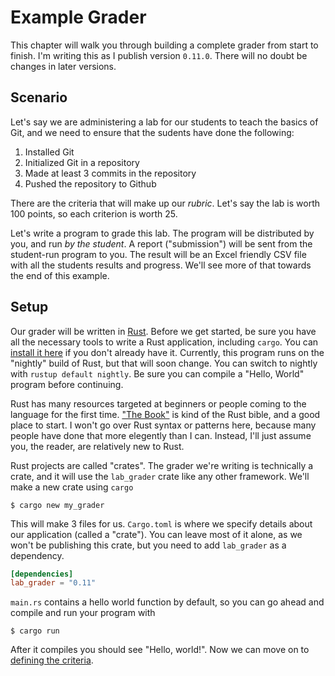# Example Grader
This chapter will walk you through building a complete grader from start to finish. I'm writing this as I publish version `0.11.0`. There will no doubt be changes in later versions.

## Scenario
Let's say we are administering a lab for our students to teach the basics of Git, and we need to ensure that the sudents have done the following:
1. Installed Git
1. Initialized Git in a repository
1. Made at least 3 commits in the repository
1. Pushed the repository to Github

There are the criteria that will make up our *rubric*. Let's say the lab is worth 100 points, so each criterion is worth 25.

Let's write a program to grade this lab. The program will be distributed by you, and run *by the student*. A report ("submission") will be sent from the student-run program to you. The result will be an Excel friendly CSV file with all the students results and progress. We'll see more of that towards the end of this example.

## Setup
Our grader will be written in [Rust](https://www.rust-lang.org/). Before we get started, be sure you have all the necessary tools to write a Rust application, including `cargo`. You can [install it here](https://www.rust-lang.org/learn/get-started) if you don't already have it. Currently, this program runs on the "nightly" build of Rust, but that will soon change. You can switch to nightly with `rustup default nightly`. Be sure you can compile a "Hello, World" program before continuing.

Rust has many resources targeted at beginners or people coming to the language for the first time. ["The Book"](https://doc.rust-lang.org/book/) is kind of the Rust bible, and a good place to start. I won't go over Rust syntax or patterns here, because many people have done that more elegently than I can. Instead, I'll just assume you, the reader, are relatively new to Rust.

Rust projects are called "crates". The grader we're writing is technically a crate, and it will use the `lab_grader` crate like any other framework. We'll make a new crate using `cargo`
```
$ cargo new my_grader
```

This will make 3 files for us. `Cargo.toml` is where we specify details about our application (called a "crate"). You can leave most of it alone, as we won't be publishing this crate, but you need to add `lab_grader` as a dependency.

```toml
[dependencies]
lab_grader = "0.11"
```

`main.rs` contains a hello world function by default, so you can go ahead and compile and run your program with

```
$ cargo run
```

After it compiles you should see "Hello, world!". Now we can move on to [defining the criteria](./criteria.md).
